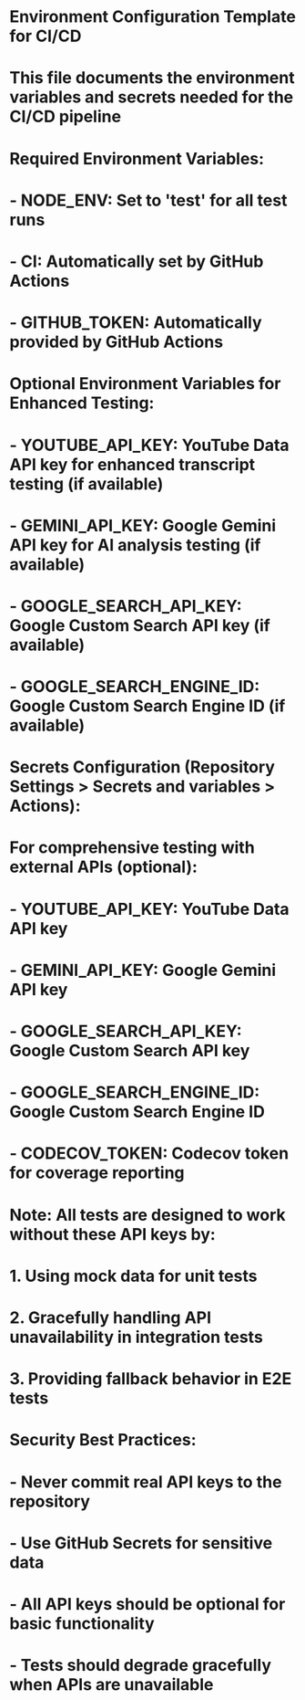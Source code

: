 # Environment Configuration Template for CI/CD
# This file documents the environment variables and secrets needed for the CI/CD pipeline

# Required Environment Variables:
# - NODE_ENV: Set to 'test' for all test runs
# - CI: Automatically set by GitHub Actions
# - GITHUB_TOKEN: Automatically provided by GitHub Actions

# Optional Environment Variables for Enhanced Testing:
# - YOUTUBE_API_KEY: YouTube Data API key for enhanced transcript testing (if available)
# - GEMINI_API_KEY: Google Gemini API key for AI analysis testing (if available)
# - GOOGLE_SEARCH_API_KEY: Google Custom Search API key (if available)
# - GOOGLE_SEARCH_ENGINE_ID: Google Custom Search Engine ID (if available)

# Secrets Configuration (Repository Settings > Secrets and variables > Actions):
# 
# For comprehensive testing with external APIs (optional):
# - YOUTUBE_API_KEY: YouTube Data API key
# - GEMINI_API_KEY: Google Gemini API key  
# - GOOGLE_SEARCH_API_KEY: Google Custom Search API key
# - GOOGLE_SEARCH_ENGINE_ID: Google Custom Search Engine ID
# - CODECOV_TOKEN: Codecov token for coverage reporting

# Note: All tests are designed to work without these API keys by:
# 1. Using mock data for unit tests
# 2. Gracefully handling API unavailability in integration tests
# 3. Providing fallback behavior in E2E tests

# Security Best Practices:
# - Never commit real API keys to the repository
# - Use GitHub Secrets for sensitive data
# - All API keys should be optional for basic functionality
# - Tests should degrade gracefully when APIs are unavailable